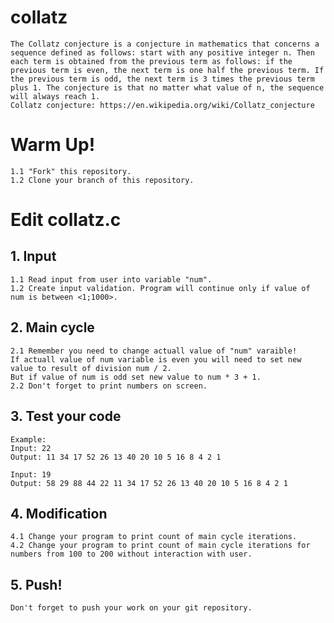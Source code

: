 # collatz
    The Collatz conjecture is a conjecture in mathematics that concerns a sequence defined as follows: start with any positive integer n. Then each term is obtained from the previous term as follows: if the previous term is even, the next term is one half the previous term. If the previous term is odd, the next term is 3 times the previous term plus 1. The conjecture is that no matter what value of n, the sequence will always reach 1.
    Collatz conjecture: https://en.wikipedia.org/wiki/Collatz_conjecture

# Warm Up!
    1.1 "Fork" this repository. 
    1.2 Clone your branch of this repository.
    
# Edit collatz.c

## 1. Input
    1.1 Read input from user into variable "num".
    1.2 Create input validation. Program will continue only if value of num is between <1;1000>.

## 2. Main cycle
    2.1 Remember you need to change actuall value of "num" varaible!
    If actuall value of num variable is even you will need to set new value to result of division num / 2.
    But if value of num is odd set new value to num * 3 + 1.
    2.2 Don't forget to print numbers on screen.

## 3. Test your code
    Example:
    Input: 22
    Output: 11 34 17 52 26 13 40 20 10 5 16 8 4 2 1

    Input: 19
    Output: 58 29 88 44 22 11 34 17 52 26 13 40 20 10 5 16 8 4 2 1

## 4. Modification
    4.1 Change your program to print count of main cycle iterations.
    4.2 Change your program to print count of main cycle iterations for numbers from 100 to 200 without interaction with user.
## 5. Push!
    Don't forget to push your work on your git repository.
